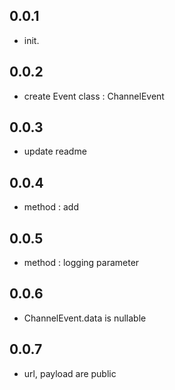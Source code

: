 ## 0.0.1
* init.

## 0.0.2
* create Event class : ChannelEvent

## 0.0.3
* update readme

## 0.0.4
* method : add

## 0.0.5
* method : logging parameter

## 0.0.6
* ChannelEvent.data is nullable

## 0.0.7 
* url, payload are public